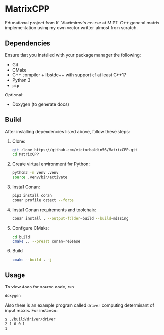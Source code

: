 # MatrixCPP

Educational project from K. Vladimirov's course at MIPT.
C++ general matrix implementation using my own vector written almost from scratch.

## Dependencies

Ensure that you installed with your package manager the following:

* Git
* CMake
* C++ compiler + libstdc++ with support of at least C++17
* Python 3
* `pip`

Optional:

* Doxygen (to generate docs)

## Build

After installing dependencies listed above, follow these steps:

1. Clone:

   ```sh
   git clone https://github.com/victorbaldin56/MatrixCPP.git
   cd MatrixCPP
   ```

1. Create virtual environment for Python:

   ```sh
   python3 -m venv .venv
   source .venv/bin/activate
   ```

1. Install Conan:

   ```sh
   pip3 install conan
   conan profile detect --force
   ```

1. Install Conan requirements and toolchain:

   ```sh
   conan install . --output-folder=build --build=missing
   ```

1. Configure CMake:

   ```sh
   cd build
   cmake .. --preset conan-release
   ```

1. Build:

   ```sh
   cmake --build . -j
   ```

## Usage

To view docs for source code, run

```sh
doxygen
```

Also there is an example program called `driver` computing determinant of
input matrix. For instance:

```sh
$ ./build/driver/driver
2 1 0 0 1
1
```
